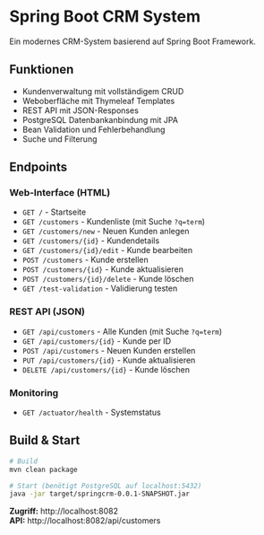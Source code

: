 # Spring Boot CRM System

Ein modernes CRM-System basierend auf Spring Boot Framework.

## Funktionen

- Kundenverwaltung mit vollständigem CRUD
- Weboberfläche mit Thymeleaf Templates
- REST API mit JSON-Responses
- PostgreSQL Datenbankanbindung mit JPA
- Bean Validation und Fehlerbehandlung
- Suche und Filterung

## Endpoints

### Web-Interface (HTML)
- `GET /` - Startseite
- `GET /customers` - Kundenliste (mit Suche `?q=term`)
- `GET /customers/new` - Neuen Kunden anlegen
- `GET /customers/{id}` - Kundendetails
- `GET /customers/{id}/edit` - Kunde bearbeiten
- `POST /customers` - Kunde erstellen
- `POST /customers/{id}` - Kunde aktualisieren
- `POST /customers/{id}/delete` - Kunde löschen
- `GET /test-validation` - Validierung testen

### REST API (JSON)
- `GET /api/customers` - Alle Kunden (mit Suche `?q=term`)
- `GET /api/customers/{id}` - Kunde per ID
- `POST /api/customers` - Neuen Kunden erstellen
- `PUT /api/customers/{id}` - Kunde aktualisieren
- `DELETE /api/customers/{id}` - Kunde löschen

### Monitoring
- `GET /actuator/health` - Systemstatus

## Build & Start

```bash
# Build
mvn clean package

# Start (benötigt PostgreSQL auf localhost:5432)
java -jar target/springcrm-0.0.1-SNAPSHOT.jar
```

**Zugriff:** http://localhost:8082  
**API:** http://localhost:8082/api/customers